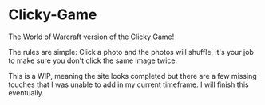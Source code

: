 # Clicky-Game

The World of Warcraft version of the Clicky Game! 

The rules are simple: Click a photo and the photos will shuffle, it's your job to make sure you don't click the same image twice.

This is a WIP, meaning the site looks completed but there are a few missing touches that I was unable to add in my current timeframe. I will finish this eventually.